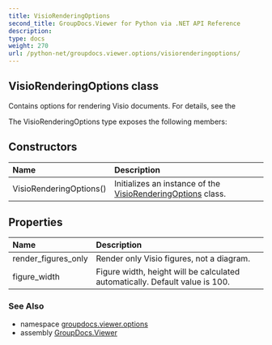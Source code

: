 ```yaml
---
title: VisioRenderingOptions
second_title: GroupDocs.Viewer for Python via .NET API Reference
description: 
type: docs
weight: 270
url: /python-net/groupdocs.viewer.options/visiorenderingoptions/
---
```


## VisioRenderingOptions class

Contains options for rendering Visio documents. For details, see the

The VisioRenderingOptions type exposes the following members:
## Constructors
| Name | Description |
| :- | :- |
|VisioRenderingOptions()|Initializes an instance of the [VisioRenderingOptions](/viewer/python-net/groupdocs.viewer.options/visiorenderingoptions/) class.|
## Properties
| Name | Description |
| :- | :- |
|render_figures_only|Render only Visio figures, not a diagram.|
|figure_width|Figure width, height will be calculated automatically. Default value is 100.|

### See Also

* namespace [groupdocs.viewer.options](/viewer/python-net/groupdocs.viewer.options/)
* assembly [GroupDocs.Viewer](/viewer/python-net/)


